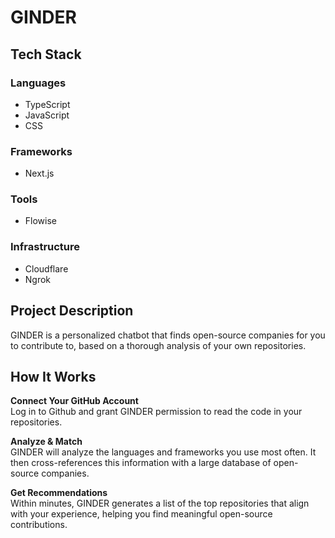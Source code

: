 # GINDER

## Tech Stack

### Languages
- TypeScript
- JavaScript
- CSS

### Frameworks
- Next.js

### Tools
- Flowise

### Infrastructure
- Cloudflare
- Ngrok

## Project Description

GINDER is a personalized chatbot that finds open-source companies for you to contribute to, based on a thorough analysis of your own repositories.

## How It Works

**Connect Your GitHub Account**  
Log in to Github and grant GINDER permission to read the code in your repositories.

**Analyze & Match**  
GINDER will analyze the languages and frameworks you use most often. It then cross-references this information with a large database of open-source companies.

**Get Recommendations**  
Within minutes, GINDER generates a list of the top repositories that align with your experience, helping you find meaningful open-source contributions.
